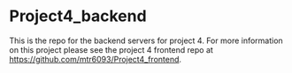 # Project4_backend
This is the repo for the backend servers for project 4. For more information on this project please see the project 4 frontend repo at https://github.com/mtr6093/Project4_frontend.
